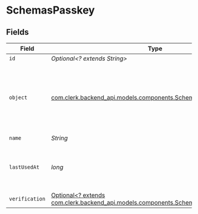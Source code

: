 # SchemasPasskey


## Fields

| Field                                                                                                                                           | Type                                                                                                                                            | Required                                                                                                                                        | Description                                                                                                                                     |
| ----------------------------------------------------------------------------------------------------------------------------------------------- | ----------------------------------------------------------------------------------------------------------------------------------------------- | ----------------------------------------------------------------------------------------------------------------------------------------------- | ----------------------------------------------------------------------------------------------------------------------------------------------- |
| `id`                                                                                                                                            | *Optional<? extends String>*                                                                                                                    | :heavy_minus_sign:                                                                                                                              | N/A                                                                                                                                             |
| `object`                                                                                                                                        | [com.clerk.backend_api.models.components.SchemasPasskeyObject](../../models/components/SchemasPasskeyObject.md)                                 | :heavy_check_mark:                                                                                                                              | String representing the object's type. Objects of the same type share the same value.<br/>                                                      |
| `name`                                                                                                                                          | *String*                                                                                                                                        | :heavy_check_mark:                                                                                                                              | N/A                                                                                                                                             |
| `lastUsedAt`                                                                                                                                    | *long*                                                                                                                                          | :heavy_check_mark:                                                                                                                              | Unix timestamp of when the passkey was last used.<br/>                                                                                          |
| `verification`                                                                                                                                  | [Optional<? extends com.clerk.backend_api.models.components.SchemasPasskeyVerification>](../../models/components/SchemasPasskeyVerification.md) | :heavy_check_mark:                                                                                                                              | N/A                                                                                                                                             |
